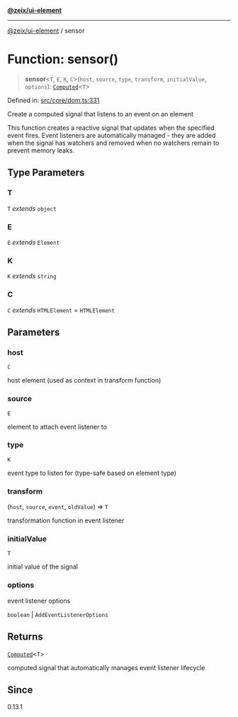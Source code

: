 [**@zeix/ui-element**](../README.md)

***

[@zeix/ui-element](../globals.md) / sensor

# Function: sensor()

> **sensor**\<`T`, `E`, `K`, `C`\>(`host`, `source`, `type`, `transform`, `initialValue`, `options`): [`Computed`](../type-aliases/Computed.md)\<`T`\>

Defined in: [src/core/dom.ts:331](https://github.com/zeixcom/ui-element/blob/fbfc14f2b364007b204dfef842cb4c272bdfad41/src/core/dom.ts#L331)

Create a computed signal that listens to an event on an element

This function creates a reactive signal that updates when the specified event fires.
Event listeners are automatically managed - they are added when the signal has watchers
and removed when no watchers remain to prevent memory leaks.

## Type Parameters

### T

`T` *extends* `object`

### E

`E` *extends* `Element`

### K

`K` *extends* `string`

### C

`C` *extends* `HTMLElement` = `HTMLElement`

## Parameters

### host

`C`

host element (used as context in transform function)

### source

`E`

element to attach event listener to

### type

`K`

event type to listen for (type-safe based on element type)

### transform

(`host`, `source`, `event`, `oldValue`) => `T`

transformation function in event listener

### initialValue

`T`

initial value of the signal

### options

event listener options

`boolean` | `AddEventListenerOptions`

## Returns

[`Computed`](../type-aliases/Computed.md)\<`T`\>

computed signal that automatically manages event listener lifecycle

## Since

0.13.1
